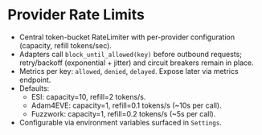 # Provider Rate Limits

- Central token-bucket RateLimiter with per-provider configuration (capacity, refill tokens/sec).
- Adapters call `block_until_allowed(key)` before outbound requests; retry/backoff (exponential + jitter) and circuit breakers remain in place.
- Metrics per key: `allowed`, `denied`, `delayed`. Expose later via metrics endpoint.
- Defaults:
  - ESI: capacity=10, refill=2 tokens/s.
  - Adam4EVE: capacity=1, refill=0.1 tokens/s (~10s per call).
  - Fuzzwork: capacity=1, refill=0.2 tokens/s (~5s per call).
- Configurable via environment variables surfaced in `Settings`.
